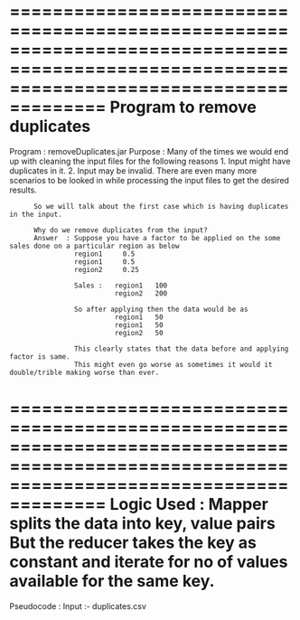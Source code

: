 ===========================================================================================================================================
Program to remove duplicates
===========================================================================================================================================
Program : removeDuplicates.jar
Purpose : Many of the times we would end up with cleaning the input files for the following reasons
          1. Input might have duplicates in it.
          2. Input may be invalid.
          There are even many more scenarios to be looked in while processing the input files to get the desired results.
          
          So we will talk about the first case which is having duplicates in the input.
          
          Why do we remove duplicates from the input?
          Answer  : Suppose you have a factor to be applied on the some sales done on a particular region as below
                    region1     0.5
                    region1     0.5
                    region2     0.25
                    
                    Sales :   region1   100
                              region2   200
                              
                    So after applying then the data would be as 
                              region1   50
                              region1   50
                              region2   50
                     
                    This clearly states that the data before and applying factor is same. 
                    This might even go worse as sometimes it would it double/trible making worse than ever.
===========================================================================================================================================
Logic Used  :   Mapper splits the data into key, value pairs 
                But the reducer takes the key as constant and iterate for no of values available for the same key.
===========================================================================================================================================
Pseudocode  :   Input :-  duplicates.csv

                        
                
              
                    
